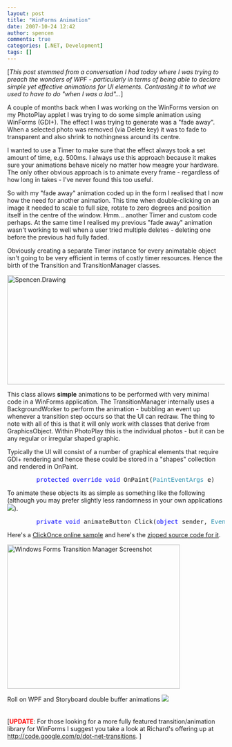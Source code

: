 ```yaml
---
layout: post
title: "WinForms Animation"
date: 2007-10-24 12:42
author: spencen
comments: true
categories: [.NET, Development]
tags: []
---
```

<P>[<EM>This post stemmed from a conversation I had today where I was trying to preach the wonders of WPF - particularly in terms of being able to declare simple yet effective animations for UI elements. Contrasting it to what we used to have to do "when I was a lad"...</EM>]</P>
<P>A couple of months back when I was working on the WinForms version on my PhotoPlay applet I was trying to do some simple animation using WinForms (GDI+). The effect I was trying to generate was a "fade away". When a selected photo was removed (via Delete key) it was to fade to transparent and also shrink to nothingness around its centre.</P>
<P>I wanted to use a Timer to make sure that the effect always took a set amount of time, e.g. 500ms. I always use this approach because it makes sure your animations behave nicely no matter how meagre your hardware. The only other obvious approach is to animate every frame - regardless of how long in takes - I've never found this too useful.</P>
<P>So with my "fade away" animation coded up in the form I realised that I now how the need for another animation. This time when double-clicking on an image it needed to scale to full size, rotate to zero degrees and position itself in the centre of the window. Hmm... another Timer and custom code perhaps. At the same time I realised my previous "fade away" animation wasn't working to well when a user tried multiple deletes - deleting one before the previous had fully faded.</P>
<P>Obviously creating a separate Timer instance for every animatable object isn't going to be very efficient in terms of costly timer resources. Hence the birth of the Transition and TransitionManager classes.</P><A href="http://11011.net/software/vspaste"></A>
<P><A href="/images/Spencen.Drawing_4.png" target=_blank><IMG style="BORDER-RIGHT-WIDTH: 0px; BORDER-TOP-WIDTH: 0px; BORDER-BOTTOM-WIDTH: 0px; BORDER-LEFT-WIDTH: 0px" border=0 alt=Spencen.Drawing src="/images/Spencen.Drawing_thumb_1.png" width=640 height=253></A> </P>
<P>This class allows <STRONG>simple</STRONG> animations to be performed with very minimal code in a WinForms application. The TransitionManager internally uses a BackgroundWorker to perform the animation - bubbling an event up whenever a transition step occurs so that the UI can redraw. The thing to note with all of this is that it will only work with classes that derive from GraphicsObject. Within PhotoPlay this is the individual photos - but it can be any regular or irregular shaped graphic.</P>
<P>Typically the UI will consist of a number of graphical elements that require GDI+ rendering and hence these could be stored in a "shapes" collection and rendered in OnPaint.</P><PRE class=code>        <SPAN style="COLOR: rgb(0,0,255)">protected</SPAN> <SPAN style="COLOR: rgb(0,0,255)">override</SPAN> <SPAN style="COLOR: rgb(0,0,255)">void</SPAN> OnPaint(<SPAN style="COLOR: rgb(43,145,175)">PaintEventArgs</SPAN> e)        {            <SPAN style="COLOR: rgb(0,0,255)">base</SPAN>.OnPaint(e);            <SPAN style="COLOR: rgb(0,0,255)">foreach</SPAN> (<SPAN style="COLOR: rgb(43,145,175)">GraphicsObject</SPAN> graphicsObject <SPAN style="COLOR: rgb(0,0,255)">in</SPAN> shapes)            {                graphicsObject.Paint(e.Graphics);            }        }</PRE>
<P>To animate these objects its as simple as something like the following (although you may prefer slightly less randomness in your own applications <IMG border=0 src="http://blog.spencen.com/emoticons/smile.png">).</P><PRE class=code>        <SPAN style="COLOR: rgb(0,0,255)">private</SPAN> <SPAN style="COLOR: rgb(0,0,255)">void</SPAN> animateButton_Click(<SPAN style="COLOR: rgb(0,0,255)">object</SPAN> sender, <SPAN style="COLOR: rgb(43,145,175)">EventArgs</SPAN> e)        {            <SPAN style="COLOR: rgb(43,145,175)">Random</SPAN> randomizer = <SPAN style="COLOR: rgb(0,0,255)">new</SPAN> <SPAN style="COLOR: rgb(43,145,175)">Random</SPAN>();            <SPAN style="COLOR: rgb(0,0,255)">foreach</SPAN> (<SPAN style="COLOR: rgb(43,145,175)">GraphicsObject</SPAN> graphicsObject <SPAN style="COLOR: rgb(0,0,255)">in</SPAN> shapes)            {                <SPAN style="COLOR: rgb(43,145,175)">Transition</SPAN> transition = <SPAN style="COLOR: rgb(0,0,255)">new</SPAN> <SPAN style="COLOR: rgb(43,145,175)">Transition</SPAN>(graphicsObject,                    randomizer.Next(1000) + 200,                    randomizer.Next(360),                    randomizer.Next(5) + 1,                    <SPAN style="COLOR: rgb(0,0,255)">new</SPAN> <SPAN style="COLOR: rgb(43,145,175)">PointF</SPAN>(randomizer.Next(400) + 50, randomizer.Next(400) + 50),                    randomizer.Next(50) / 100.0f + 0.5f);                transitionManager.Add(transition);            }            transitionManager.Start();        }        <SPAN style="COLOR: rgb(0,0,255)">private</SPAN> <SPAN style="COLOR: rgb(0,0,255)">void</SPAN> transitionManager_TransitionStep(<SPAN style="COLOR: rgb(0,0,255)">object</SPAN> sender, <SPAN style="COLOR: rgb(43,145,175)">TransitonStepEventArgs</SPAN> e)        {            <SPAN style="COLOR: rgb(0,128,0)">// A transition has occurred so force a redraw. Would be better if we added</SPAN>            <SPAN style="COLOR: rgb(0,128,0)">// Bounds to GraphicsObject so we could do Invalidate(e.Transition.Target.Bounds);</SPAN>            Invalidate();        }</PRE><A href="http://11011.net/software/vspaste"></A>
<P>Here's a <A href="https://www.spencen.com/install/WinFormsTransitions/publish.htm" target=_blank>ClickOnce online sample</A> and here's the <A href="http://www.spencen.com/source/WinFormsTransitions.zip">zipped source code for it</A>.</P>
<P><A href="/images/WinFormsTransitions_2.png" target=_blank><IMG style="BORDER-BOTTOM: 0px; BORDER-LEFT: 0px; BORDER-TOP: 0px; BORDER-RIGHT: 0px" border=0 alt="Windows Forms Transition Manager Screenshot" src="/images/WinFormsTransitions_thumb.png" width=400 height=333></A> </P>
<P>Roll on WPF and Storyboard double buffer animations <IMG border=0 src="http://blog.spencen.com/emoticons/smile.png"><BR><BR><BR>[<SPAN style="COLOR: #ff0000"><STRONG>UPDATE</STRONG></SPAN>: For those looking for a more fully featured transition/animation library for WinForms I suggest you take a look at Richard's offering up at <A href="http://code.google.com/p/dot-net-transitions">http://code.google.com/p/dot-net-transitions</A>. ]</P>

